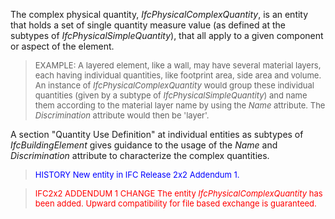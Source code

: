 ﻿The complex physical quantity, _IfcPhysicalComplexQuantity_, is an entity that holds a set of single quantity measure value (as defined at the subtypes of _IfcPhysicalSimpleQuantity_), that all apply to a given component or aspect of the element.

> <font size="-1">EXAMPLE: A layered element, like a wall, may
		have several material layers, each having individual quantities, like footprint
		area, side area and volume. An instance of <i>IfcPhysicalComplexQuantity</i>
		would group these individual quantities (given by a subtype of
		<i>IfcPhysicalSimpleQuantity</i>) and name them according to the material layer
		name by using the <i>Name</i> attribute. The <i>Discrimination</i> attribute
		would then be 'layer'.</font>

A section "Quantity Use Definition" at individual entities as subtypes of _IfcBuildingElement_ gives guidance to the usage of the _Name_ and _Discrimination_ attribute to characterize the complex quantities.

> <font color="#0000FF" size="-1">HISTORY New entity in IFC Release 2x2
		  Addendum 1. </font>
>

> <font color="#FF0000" size="-1">IFC2x2 ADDENDUM 1 CHANGE The entity
		  <i>IfcPhysicalComplexQuantity</i> has been added. Upward compatibility for file
		  based exchange is guaranteed.</font>
>
